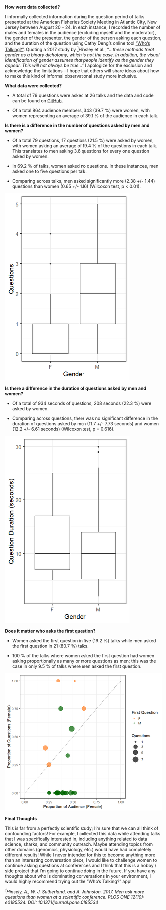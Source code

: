 **How were data collected?**

I informally collected information during the question period of talks presented at the American Fisheries Society Meeting in 
Atlantic City, New Jersey between August 20 – 24. In each instance, I recorded the number of males and females in the 
audience (excluding myself and the moderator), the gender of the presenter, the gender of the person asking each question, 
and the duration of the question using Cathy Deng’s online tool [“Who’s Talking?”](www.arementalkingtoomuch.com). 
Quoting a 2017 study by [<sup>1</sup>](http://journals.plos.org/plosone/article?id=10.1371/journal.pone.0185534)Hinsley et al., 
“*…these methods treat gender as a binary dichotomy, which is not the case. In addition, the visual identification of gender assumes that
people identify as the gender they appear. This will not always be true…*” I apologize for the exclusion and acknowledge the limitations – 
I hope that others will share ideas about how to make this kind of informal observational study more inclusive.

**What data were collected?**

- A total of 79 questions were asked at 26 talks and the data and code can be found on [GitHub](https://github.com/DanielleQuinn/blog-posts/upload/gh-pages/afs148).

- Of a total 864 audience members, 343 (39.7 %) were women, with women representing an average of 39.1 % of the audience in each talk.

**Is there is a difference in the number of questions asked by men and women?**

- Of a total 79 questions, 17 questions (21.5 %) were asked by women, with women asking an average of 19.4 % of the questions in
each talk. This translates to men asking 3.6 questions for every one question asked by women.

- In 69.2 % of talks, women asked no questions. In these instances, men asked one to five questions per talk.

- Comparing across talks, men asked significantly more (2.38 +/- 1.44) questions than women (0.65 +/- 1.16) (Wilcoxon test,
p < 0.01).

![](https://github.com/DanielleQuinn/blog-posts/blob/gh-pages/afs148/afs-plot1.png)

**Is there a difference in the duration of questions asked by men and women?**

- Of a total of 934 seconds of questions, 208 seconds (22.3 %) were asked by women.

- Comparing across questions, there was no significant difference in the duration of questions asked by men (11.7 +/- 7.73 seconds) 
and women (12.2 +/- 6.61 seconds) (Wilcoxon test, p = 0.616).

![](https://github.com/DanielleQuinn/blog-posts/blob/gh-pages/afs148/afs-plot2.png)

**Does it matter who asks the first question?**

- Women asked the first question in five (19.2 %) talks while men asked the first question in 21 (80.7 %) talks. 

- 100 % of the talks where women asked the first question had women asking proportionally as many or more questions as men;
this was the case in only 9.5 % of talks where men asked the first question.

![](https://github.com/DanielleQuinn/blog-posts/blob/gh-pages/afs148/afs-plot3.png)

**Final Thoughts**

This is far from a perfectly scientific study; I’m sure that we can all think of confounding factors! For example, I collected this 
data while attending talks that I was specifically interested in, including anything related to data science, sharks, and community 
outreach. Maybe attending topics from other domains (genomics, physiology, etc.) would have had completely different results! While 
I never intended for this to become anything more than an interesting conversation piece, I would like to challenge women to 
continue asking questions at conferences and I think that this is a hobby / side project that I’m going to continue doing in the 
future. If you have any thoughts about who is dominating conversations in your environment, I would highly recommend trying out the 
“Who’s Talking?” app!

*<sup>1</sup>Hinsely, A., W. J. Sutherland, and A. Johnston. 2017. Men ask more questions than women at a scientific conference. 
PLOS ONE 12(10): e0185534. DOI: 10.1371/journal.pone.0185534*

